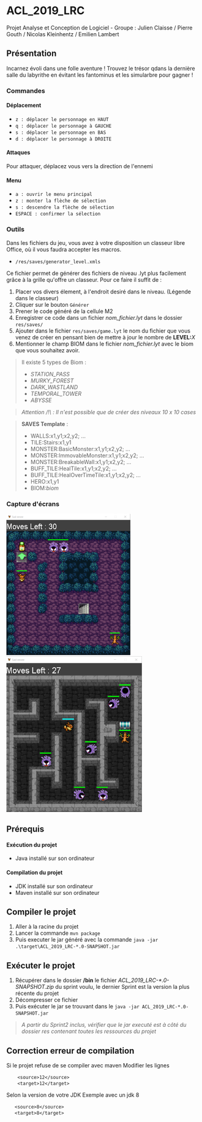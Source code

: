 # ACL_2019_LRC
Projet Analyse et Conception de Logiciel - Groupe : Julien Claisse / Pierre Gouth / Nicolas Kleinhentz / Emilien Lambert

## Présentation

Incarnez évoli dans une folle aventure ! Trouvez le trésor qdans la dernière salle du labyrithe en évitant les fantominus et les simularbre pour gagner !

### Commandes

#### Déplacement

- `z : déplacer le personnage en HAUT`
- `q : déplacer le personnage à GAUCHE`
- `s : déplacer le personnage en BAS`
- `d : déplacer le personnage à DROITE`

#### Attaques

Pour attaquer, déplacez vous vers la direction de l'ennemi

#### Menu
- `a : ouvrir le menu principal`
- `z : monter la flèche de sélection`
- `s : descendre la flèche de sélection`
- `ESPACE : confirmer la sélection`

### Outils

Dans les fichiers du jeu, vous avez à votre disposition un classeur libre Office, où il vous faudra accepter les macros.

- `/res/saves/generator_level.xmls`

Ce fichier permet de générer des fichiers de niveau .lyt plus facilement grâce à la grille qu'offre un classeur.
Pour ce faire il suffit de : 

1. Placer vos divers élement, à l'endroit desiré dans le niveau. (Légende dans le classeur)
2. Cliquer sur le bouton `Générer` 
3. Prener le code généré de la cellule M2
4. Enregistrer ce code dans un fichier *nom_fichier.lyt* dans le dossier `res/saves/`
5. Ajouter dans le fichier `res/saves/game.lyt`  le nom du fichier que vous venez de créer en pensant bien de mettre à jour le nombre de __LEVEL:__*X*
6. Mentionner le champ BIOM dans le fichier *nom_fichier.lyt* avec le biom que vous souhaitez avoir.
> Il existe 5 types de Biom :
> - *STATION_PASS*
> - *MURKY_FOREST*
> - *DARK_WASTLAND*
> - *TEMPORAL_TOWER*
> - *ABYSSE*

> *Attention /!\ : Il n'est possible que de créer des niveaux 10 x 10 cases*

> **SAVES Template** :
> - WALLS:x1,y1;x2,y2; ...
> - TILE:Stairs:x1,y1
> - MONSTER:BasicMonster:x1,y1;x2,y2; ...
> - MONSTER:ImmovableMonster:x1,y1;x2,y2; ...
> - MONSTER:BreakableWall:x1,y1;x2,y2; ...
> - BUFF_TILE:HealTile:x1,y1;x2,y2; ...
> - BUFF_TILE:HealOverTimeTile:x1,y1;x2,y2; ...
> - HERO:x1,y1
> - BIOM:*biom*


### Capture d'écrans
![GitHub Logo](/img/murky.png)
![GitHub Logo](/img/temporal.png)

## Prérequis
#### Exécution du projet
- Java installé sur son ordinateur
#### Compilation du projet
- JDK installé sur son ordinateur 
- Maven installé sur son ordinateur

## Compiler le projet
1. Aller à la racine du projet
2. Lancer la commande `mvn package`
3. Puis executer le jar généré avec la commande `java -jar .\target\ACL_2019_LRC-*.0-SNAPSHOT.jar`

## Exécuter le projet 
1. Récupérer dans le dossier **/bin** le fichier *ACL_2019_LRC-\*.0-SNAPSHOT.zip* du sprint voulu, le dernier Sprint est la version la plus récente du projet
2. Décompresser ce fichier
3. Puis exécuter le jar se trouvant dans le  `java -jar ACL_2019_LRC-*.0-SNAPSHOT.jar`

> *A partir du Sprint2 inclus, vérifier que le jar executé est à côté du dossier *res* contenant toutes les ressources du projet*

## Correction erreur de compilation
Si le projet refuse de se compiler avec maven
Modifier les lignes 
```    
    <source>12</source>
    <target>12</target>
 ```
 Selon la version de votre JDK
 Exemple avec un jdk 8
 ```    
    <source>8</source>
    <target>8</target>
 ```
 
